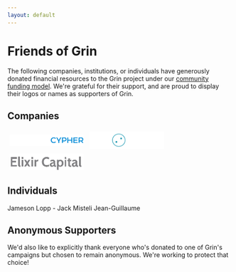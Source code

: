 ```yaml
---
layout: default
---
```

# Friends of Grin

The following companies, institutions, or individuals have generously donated financial resources to the Grin project under our [community funding model](funding.md). We're grateful for their support, and are proud to display their logos or names as supporters of Grin.

## Companies

[<img src="assets/images/logos/blockcypher_logo_white.svg" width="33%" style="padding:5px;vertical-align:middle;" title="BlockCypher">](https://www.blockcypher.com/)
[<img src="assets/images/logos/kyokan_teal_white.png" width="33%" style="padding:5px;vertical-align:middle;" title="Kyokan">](https://kyokan.io/)
[<img src="assets/images/logos/elixir_capital.png" width="33%" style="padding:5px;vertical-align:middle;" title="Elixir Capital">](https://www.elixircap.com/)

## Individuals

Jameson Lopp - Jack Misteli Jean-Guillaume

## Anonymous Supporters

We'd also like to explicitly thank everyone who's donated to one of Grin's campaigns but chosen to remain anonymous. We're working to protect that choice!
